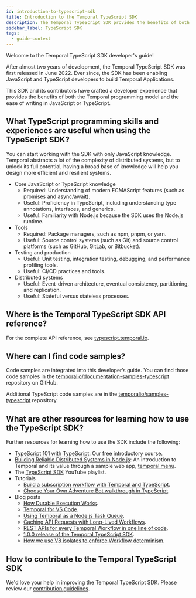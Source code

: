 ```yaml
---
id: introduction-to-typescript-sdk
title: Introduction to the Temporal TypeScript SDK
description: The Temporal TypeScript SDK provides the benefits of both the Temporal programming model and the ease of writing in JavaScript or TypeScript.
sidebar_label: TypeScript SDK
tags:
  - guide-context
---
```


Welcome to the Temporal TypeScript SDK developer's guide!

After almost two years of development, the Temporal TypeScript SDK was first released in June 2022.
Ever since, the SDK has been enabling JavaScript and TypeScript developers to build Temporal Applications.

This SDK and its contributors have crafted a developer experience that provides the benefits of both the Temporal programming model and the ease of writing in JavaScript or TypeScript.

## What TypeScript programming skills and experiences are useful when using the TypeScript SDK?

You can start working with the SDK with only JavaScript knowledge.
Temporal abstracts a lot of the complexity of distributed systems, but to unlock its full potential, having a broad base of knowledge will help you design more efficient and resilient systems.

- Core JavaScript or TypeScript knowledge
  - Required: Understanding of modern ECMAScript features (such as promises and async/await).
  - Useful: Proficiency in TypeScript, including understanding type annotations, interfaces, and generics.
  - Useful: Familiarity with Node.js because the SDK uses the Node.js runtime. 
- Tools
  - Required: Package managers, such as npm, pnpm, or yarn.
  - Useful: Source control systems (such as Git) and source control platforms (such as GitHub, GitLab, or Bitbucket).
- Testing and production
  - Useful: Unit testing, integration testing, debugging, and performance profiling tools.
  - Useful: CI/CD practices and tools.
- Distributed systems
  - Useful: Event-driven architecture, eventual consistency, partitioning, and replication.
  - Useful: Stateful versus stateless processes.

## Where is the Temporal TypeScript SDK API reference?

For the complete API reference, see [typescript.temporal.io](https://typescript.temporal.io/).

## Where can I find code samples?

Code samples are integrated into this developer’s guide.
You can find those code samples in the [temporalio/documentation-samples-typescript](https://github.com/temporalio/documentation-samples-typescript) repository on GitHub.

Additional TypeScript code samples are in the [temporalio/samples-typescript](https://github.com/temporalio/samples-typescript) repository.

## What are other resources for learning how to use the TypeScript SDK?

Further resources for learning how to use the SDK include the following:

- [TypeScript 101 with TypeScript](https://t.mp/ts-101): Our free introductory course.
- [Building Reliable Distributed Systems in Node.js](https://temporal.io/blog/building-reliable-distributed-systems-in-node): An introduction to Temporal and its value through a sample web app, [temporal.menu](https://temporal.menu/).
- The [TypeScript SDK](https://www.youtube.com/playlist?list=PLl9kRkvFJrlTavecydpk9r6cF7qBmQJvb) YouTube playlist.
- Tutorials
  - [Build a subscription workflow with Temporal and TypeScript](https://learn.temporal.io/tutorials/typescript/subscriptions/).
  - [Choose Your Own Adventure Bot walkthrough in TypeScript](https://learn.temporal.io/tutorials/typescript/chatbot/).
- Blog posts
  - [How Durable Execution Works](https://temporal.io/blog/building-reliable-distributed-systems-in-node-js-part-2).
  - [Temporal for VS Code](https://temporal.io/blog/temporal-for-vs-code).
  - [Using Temporal as a Node.js Task Queue](https://temporal.io/blog/using-temporal-as-a-node-task-queue).
  - [Caching API Requests with Long-Lived Workflows](https://temporal.io/blog/caching-api-requests-with-long-lived-workflows).
  - [REST APIs for every Temporal Workflow in one line of code](https://temporal.io/blog/temporal-rest).
  - [1.0.0 release of the Temporal TypeScript SDK](https://temporal.io/blog/typescript-1-0-0).
  - [How we use V8 isolates to enforce Workflow determinism](https://temporal.io/blog/intro-to-isolated-vm).

## How to contribute to the Temporal TypeScript SDK

We'd love your help in improving the Temporal TypeScript SDK.
Please review our [contribution guidelines](https://github.com/temporalio/sdk-typescript/blob/main/CONTRIBUTING.md).
